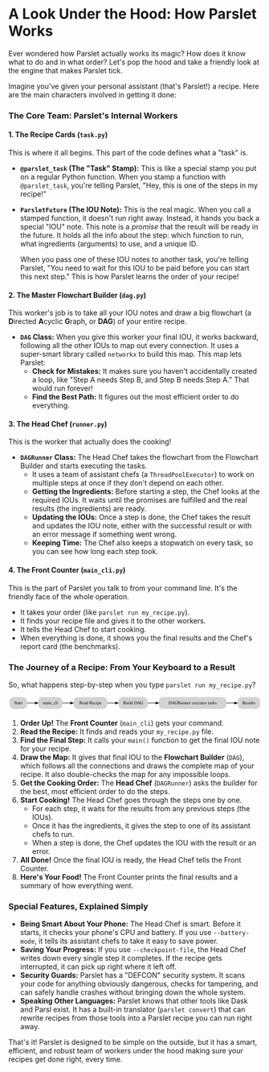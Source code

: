 # A Look Under the Hood: How Parslet Works

Ever wondered how Parslet actually works its magic? How does it know what to do and in what order? Let's pop the hood and take a friendly look at the engine that makes Parslet tick.

Imagine you've given your personal assistant (that's Parslet!) a recipe. Here are the main characters involved in getting it done:

### The Core Team: Parslet's Internal Workers

#### 1. The Recipe Cards (`task.py`)

This is where it all begins. This part of the code defines what a "task" is.

-   **`@parslet_task` (The "Task" Stamp):** This is like a special stamp you put on a regular Python function. When you stamp a function with `@parslet_task`, you're telling Parslet, "Hey, this is one of the steps in my recipe!"

-   **`ParsletFuture` (The IOU Note):** This is the real magic. When you call a stamped function, it doesn't run right away. Instead, it hands you back a special "IOU" note. This note is a *promise* that the result will be ready in the future. It holds all the info about the step: which function to run, what ingredients (arguments) to use, and a unique ID.

    When you pass one of these IOU notes to another task, you're telling Parslet, "You need to wait for this IOU to be paid before you can start this next step." This is how Parslet learns the order of your recipe!

#### 2. The Master Flowchart Builder (`dag.py`)

This worker's job is to take all your IOU notes and draw a big flowchart (a **D**irected **A**cyclic **G**raph, or **DAG**) of your entire recipe.

-   **`DAG` Class:** When you give this worker your final IOU, it works backward, following all the other IOUs to map out every connection. It uses a super-smart library called `networkx` to build this map. This map lets Parslet:
    -   **Check for Mistakes:** It makes sure you haven't accidentally created a loop, like "Step A needs Step B, and Step B needs Step A." That would run forever!
    -   **Find the Best Path:** It figures out the most efficient order to do everything.

#### 3. The Head Chef (`runner.py`)

This is the worker that actually does the cooking!

-   **`DAGRunner` Class:** The Head Chef takes the flowchart from the Flowchart Builder and starts executing the tasks.
    -   It uses a team of assistant chefs (a `ThreadPoolExecutor`) to work on multiple steps at once if they don't depend on each other.
    -   **Getting the Ingredients:** Before starting a step, the Chef looks at the required IOUs. It waits until the promises are fulfilled and the real results (the ingredients) are ready.
    -   **Updating the IOUs:** Once a step is done, the Chef takes the result and updates the IOU note, either with the successful result or with an error message if something went wrong.
    -   **Keeping Time:** The Chef also keeps a stopwatch on every task, so you can see how long each step took.

#### 4. The Front Counter (`main_cli.py`)

This is the part of Parslet you talk to from your command line. It's the friendly face of the whole operation.

-   It takes your order (like `parslet run my_recipe.py`).
-   It finds your recipe file and gives it to the other workers.
-   It tells the Head Chef to start cooking.
-   When everything is done, it shows you the final results and the Chef's report card (the benchmarks).

### The Journey of a Recipe: From Your Keyboard to a Result

So, what happens step-by-step when you type `parslet run my_recipe.py`?

![Execution flow from CLI to results](assets/execution_flow.svg)

1.  **Order Up!** The **Front Counter** (`main_cli`) gets your command.
2.  **Read the Recipe:** It finds and reads your `my_recipe.py` file.
3.  **Find the Final Step:** It calls your `main()` function to get the final IOU note for your recipe.
4.  **Draw the Map:** It gives that final IOU to the **Flowchart Builder** (`DAG`), which follows all the connections and draws the complete map of your recipe. It also double-checks the map for any impossible loops.
5.  **Get the Cooking Order:** The **Head Chef** (`DAGRunner`) asks the builder for the best, most efficient order to do the steps.
6.  **Start Cooking!** The Head Chef goes through the steps one by one.
    -   For each step, it waits for the results from any previous steps (the IOUs).
    -   Once it has the ingredients, it gives the step to one of its assistant chefs to run.
    -   When a step is done, the Chef updates the IOU with the result or an error.
7.  **All Done!** Once the final IOU is ready, the Head Chef tells the Front Counter.
8.  **Here's Your Food!** The Front Counter prints the final results and a summary of how everything went.

### Special Features, Explained Simply

-   **Being Smart About Your Phone:** The Head Chef is smart. Before it starts, it checks your phone's CPU and battery. If you use `--battery-mode`, it tells its assistant chefs to take it easy to save power.
-   **Saving Your Progress:** If you use `--checkpoint-file`, the Head Chef writes down every single step it completes. If the recipe gets interrupted, it can pick up right where it left off.
-   **Security Guards:** Parslet has a "DEFCON" security system. It scans your code for anything obviously dangerous, checks for tampering, and can safely handle crashes without bringing down the whole system.
-   **Speaking Other Languages:** Parslet knows that other tools like Dask and Parsl exist. It has a built-in translator (`parslet convert`) that can rewrite recipes from those tools into a Parslet recipe you can run right away.

That's it! Parslet is designed to be simple on the outside, but it has a smart, efficient, and robust team of workers under the hood making sure your recipes get done right, every time.